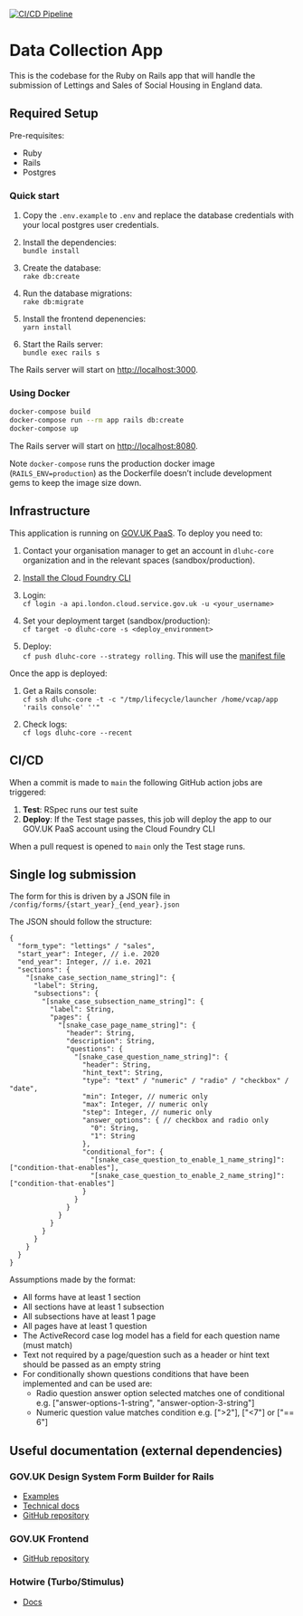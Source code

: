 [![CI/CD Pipeline](https://github.com/communitiesuk/mhclg-data-collection-beta/actions/workflows/pipeline.yml/badge.svg?branch=main&event=push)](https://github.com/communitiesuk/mhclg-data-collection-beta/actions/workflows/pipeline.yml)

# Data Collection App

This is the codebase for the Ruby on Rails app that will handle the submission of Lettings and Sales of Social Housing in England data.

## Required Setup

Pre-requisites:

- Ruby
- Rails
- Postgres

### Quick start

1. Copy the `.env.example` to `.env` and replace the database credentials with your local postgres user credentials.

2. Install the dependencies:\
  `bundle install`

3. Create the database:\
  `rake db:create`

4. Run the database migrations:\
  `rake db:migrate`

5. Install the frontend depenencies:\
  `yarn install`

6. Start the Rails server:\
  `bundle exec rails s`

The Rails server will start on <http://localhost:3000>.

### Using Docker

```sh
docker-compose build
docker-compose run --rm app rails db:create
docker-compose up
```

The Rails server will start on <http://localhost:8080>.

Note `docker-compose` runs the production docker image (`RAILS_ENV=production`) as the Dockerfile doesn’t include development gems to keep the image size down.

## Infrastructure

This application is running on [GOV.UK PaaS](https://www.cloud.service.gov.uk/). To deploy you need to:

1. Contact your organisation manager to get an account in `dluhc-core` organization and in the relevant spaces (sandbox/production).

2. [Install the Cloud Foundry CLI](https://docs.cloudfoundry.org/cf-cli/install-go-cli.html)

3. Login:\
`cf login -a api.london.cloud.service.gov.uk -u <your_username>`

4. Set your deployment target (sandbox/production):\
`cf target -o dluhc-core -s <deploy_environment>`

5. Deploy:\
`cf push dluhc-core --strategy rolling`. This will use the [manifest file](manifest.yml)

Once the app is deployed:

1. Get a Rails console:\
`cf ssh dluhc-core -t -c "/tmp/lifecycle/launcher /home/vcap/app 'rails console' ''"`

2. Check logs:\
`cf logs dluhc-core --recent`

## CI/CD

When a commit is made to `main` the following GitHub action jobs are triggered:

1. **Test**: RSpec runs our test suite
2. **Deploy**: If the Test stage passes, this job will deploy the app to our GOV.UK PaaS account using the Cloud Foundry CLI

When a pull request is opened to `main` only the Test stage runs.

## Single log submission

The form for this is driven by a JSON file in `/config/forms/{start_year}_{end_year}.json`

The JSON should follow the structure:

```jsonc
{
  "form_type": "lettings" / "sales",
  "start_year": Integer, // i.e. 2020
  "end_year": Integer, // i.e. 2021
  "sections": {
    "[snake_case_section_name_string]": {
      "label": String,
      "subsections": {
        "[snake_case_subsection_name_string]": {
          "label": String,
          "pages": {
            "[snake_case_page_name_string]": {
              "header": String,
              "description": String,
              "questions": {
                "[snake_case_question_name_string]": {
                  "header": String,
                  "hint_text": String,
                  "type": "text" / "numeric" / "radio" / "checkbox" / "date",
                  "min": Integer, // numeric only
                  "max": Integer, // numeric only
                  "step": Integer, // numeric only
                  "answer_options": { // checkbox and radio only
                    "0": String,
                    "1": String
                  },
                  "conditional_for": {
                    "[snake_case_question_to_enable_1_name_string]": ["condition-that-enables"],
                    "[snake_case_question_to_enable_2_name_string]": ["condition-that-enables"]
                  }
                }
              }
            }
          }
        }
      }
    }
  }
}
```

Assumptions made by the format:

- All forms have at least 1 section
- All sections have at least 1 subsection
- All subsections have at least 1 page
- All pages have at least 1 question
- The ActiveRecord case log model has a field for each question name (must match)
- Text not required by a page/question such as a header or hint text should be passed as an empty string
- For conditionally shown questions conditions that have been implemented and can be used are:
  - Radio question answer option selected matches one of conditional e.g. ["answer-options-1-string", "answer-option-3-string"]
  - Numeric question value matches condition e.g. [">2"], ["<7"] or ["== 6"]

## Useful documentation (external dependencies)

### GOV.UK Design System Form Builder for Rails

- [Examples](https://govuk-form-builder.netlify.app/)
- [Technical docs](https://www.rubydoc.info/gems/govuk_design_system_formbuilder/)
- [GitHub repository](https://github.com/DFE-Digital/govuk-formbuilder)

### GOV.UK Frontend

- [GitHub repository](https://github.com/alphagov/govuk-frontend)

### Hotwire (Turbo/Stimulus)

- [Docs](https://turbo.hotwired.dev/)
